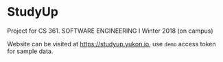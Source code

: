 # StudyUp
Project for CS 361. SOFTWARE ENGINEERING I Winter 2018 (on campus)

Website can be visited at https://studyup.yukon.io, use `demo` access token for sample data.
